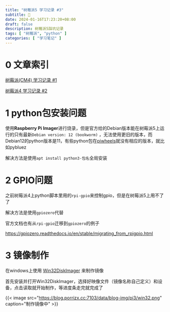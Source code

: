 ```yaml
---
title: "树莓派5 学习记录 #3"
subtitle: 👀
date: 2024-01-16T17:23:20+08:00
draft: false
description: 树莓派5踩坑记录
tags: [ "树莓派", "python" ]
categories: [ "学习笔记" ]
---
```


# 0 文章索引

[树莓派(CM4) 学习记录 #1](/pi)

[树莓派4 学习记录 #2](/pi2)

# 1 python包安装问题

使用**Raspberry Pi Imager**进行烧录，但是官方给的Debian版本能在树莓派5上运行的只有最新`Debian version: 12 (bookworm)`
，无法使用更旧的版本，而Debian12的python版本是11，有些python包在[piwheels](https://www.piwheels.org/)就没有相应的版本，就比如pybluez

解决方法是使用`apt install python3-包名`全局安装

# 2 GPIO问题

之前树莓派4上python脚本里用的`rpi-gpio`来控制gpio，但是在树莓派5上用不了了

解决方法是使用`gpiozero`代替

官方文档也有从`rpi-gpio`迁移到`gpiozero`的例子

https://gpiozero.readthedocs.io/en/stable/migrating_from_rpigpio.html

# 3 镜像制作

在windows上使用 [Win32DiskImager](https://win32diskimager.org/) 来制作镜像

首先安装并打开Win32DiskImager，选择好映像文件（镜像名称自己定义）和设备，点击读取就开始制作，等进度条走完就完成了

{{< image src="https://blog.porrizx.cc:7103/data/blog-img/pi3/win32.png" caption="制作镜像中" >}}

